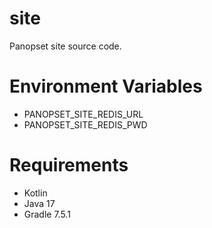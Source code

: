 # site

Panopset site source code.

# Environment Variables

* PANOPSET_SITE_REDIS_URL
* PANOPSET_SITE_REDIS_PWD

# Requirements

* Kotlin
* Java 17
* Gradle 7.5.1

